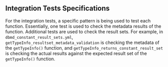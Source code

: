 ## Integration Tests Specifications


For the integration tests, a specific pattern is being used to test each function. Essentially, one test is used to 
check the metadata results of the function. Additional tests are used to check the result sets. For 
example, in `dbmd_constant_result_sets.yml`, `getTypeInfo_resultset_metadata_validation` is checking the metadata of 
the `getTypeInfo()` function, and `getTypeInfo_returns_constant_result_set` is checking the actual results against the 
expected result set of the `getTypeInfo()` function.